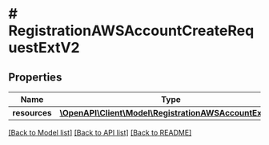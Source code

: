 # # RegistrationAWSAccountCreateRequestExtV2

## Properties

Name | Type | Description | Notes
------------ | ------------- | ------------- | -------------
**resources** | [**\OpenAPI\Client\Model\RegistrationAWSAccountExtV2[]**](RegistrationAWSAccountExtV2.md) |  |

[[Back to Model list]](../../README.md#models) [[Back to API list]](../../README.md#endpoints) [[Back to README]](../../README.md)
